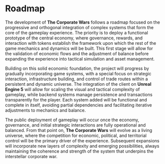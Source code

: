 # Roadmap

The development of **The Corporate Wars** follows a roadmap focused on the progressive and orthogonal integration of complex systems that form the core of the gameplay experience. The priority is to deploy a functional prototype of the central economy, where governance, rewards, and interaction with tokens establish the framework upon which the rest of the game mechanics and dynamics will be built. This first stage will allow for the validation of economic flows and the adjustment of balance before expanding the experience into tactical simulation and asset management.

Building on this solid economic foundation, the project will progress by gradually incorporating game systems, with a special focus on strategic interaction, infrastructure building, and control of trade routes within a persistent and dynamic universe. The integration of the client on **Unreal Engine 5** will allow for scaling the visual and tactical complexity of gameplay, while backend systems manage persistence and transactions transparently for the player. Each system added will be functional and complete in itself, avoiding partial dependencies and facilitating iterative adjustments to mechanics and balance.

The public deployment of gameplay will occur once the economy, governance, and initial strategic interactions are fully operational and balanced. From that point on, **The Corporate Wars** will evolve as a living universe, where the competition for economic, political, and territorial control will be the primary driver of the experience. Subsequent expansions will incorporate new layers of complexity and emerging possibilities, always maintaining the coherence and strength of the system that underpins the interstellar corporate war.
